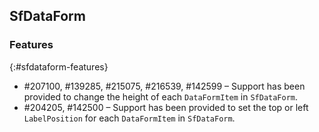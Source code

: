 ## SfDataForm

### Features
{:#sfdataform-features}

* \#207100, \#139285, \#215075, \#216539, \#142599 – Support has been provided to change the height of each `DataFormItem` in `SfDataForm`.
* \#204205, \#142500 – Support has been provided to set the top or left `LabelPosition` for each `DataFormItem` in `SfDataForm`.